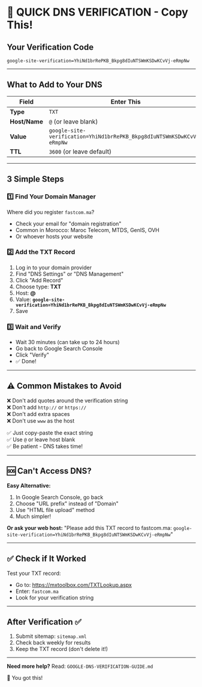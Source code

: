 # 🚀 QUICK DNS VERIFICATION - Copy This!

## Your Verification Code

```
google-site-verification=YhiNd1brRePKB_Bkpg8dIuNTSWmKSDwKCvVj-eRmpNw
```

---

## What to Add to Your DNS

| Field         | Enter This                                                             |
| ------------- | ---------------------------------------------------------------------- |
| **Type**      | `TXT`                                                                  |
| **Host/Name** | `@` (or leave blank)                                                   |
| **Value**     | `google-site-verification=YhiNd1brRePKB_Bkpg8dIuNTSWmKSDwKCvVj-eRmpNw` |
| **TTL**       | `3600` (or leave default)                                              |

---

## 3 Simple Steps

### 1️⃣ Find Your Domain Manager

Where did you register `fastcom.ma`?

- Check your email for "domain registration"
- Common in Morocco: Maroc Telecom, MTDS, GenIS, OVH
- Or whoever hosts your website

### 2️⃣ Add the TXT Record

1. Log in to your domain provider
2. Find "DNS Settings" or "DNS Management"
3. Click "Add Record"
4. Choose type: **TXT**
5. Host: **@**
6. Value: **`google-site-verification=YhiNd1brRePKB_Bkpg8dIuNTSWmKSDwKCvVj-eRmpNw`**
7. Save

### 3️⃣ Wait and Verify

- Wait 30 minutes (can take up to 24 hours)
- Go back to Google Search Console
- Click "Verify"
- ✅ Done!

---

## ⚠️ Common Mistakes to Avoid

❌ Don't add quotes around the verification string  
❌ Don't add `http://` or `https://`  
❌ Don't add extra spaces  
❌ Don't use `www` as the host

✅ Just copy-paste the exact string  
✅ Use `@` or leave host blank  
✅ Be patient - DNS takes time!

---

## 🆘 Can't Access DNS?

**Easy Alternative:**

1. In Google Search Console, go back
2. Choose "URL prefix" instead of "Domain"
3. Use "HTML file upload" method
4. Much simpler!

**Or ask your web host:**
"Please add this TXT record to fastcom.ma:
`google-site-verification=YhiNd1brRePKB_Bkpg8dIuNTSWmKSDwKCvVj-eRmpNw`"

---

## ✅ Check if It Worked

Test your TXT record:

- Go to: https://mxtoolbox.com/TXTLookup.aspx
- Enter: `fastcom.ma`
- Look for your verification string

---

## After Verification ✅

1. Submit sitemap: `sitemap.xml`
2. Check back weekly for results
3. Keep the TXT record (don't delete it!)

---

**Need more help?** Read: `GOOGLE-DNS-VERIFICATION-GUIDE.md`

🎯 You got this!
